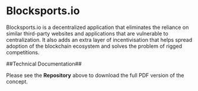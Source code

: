 # Blocksports.io

Blocksports.io is a decentralized application that eliminates the reliance on similar third-party websites and applications that are vulnerable to centralization. It also adds an extra layer of incentivisation that helps spread adoption of the blockchain ecosystem and solves the problem of rigged competitions.


##Technical Documentation##

Please see the **Repository** above to download the full PDF version of the concept. 




